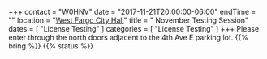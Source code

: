 +++
contact = "W0HNV"
date = "2017-11-21T20:00:00-06:00"
endTime = ""
location = "[West Fargo City Hall](/places/west-fargo-city-hall/)"
title = " November Testing Session"
dates = [ "License Testing" ]
categories = [ "License Testing" ]
+++
Please enter through the north
doors adjacent to the 4th Ave E parking lot.
{{% bring %}}
{{% status %}}

